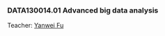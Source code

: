 ### DATA130014.01 Advanced big data analysis

Teacher: [Yanwei Fu](http://www.sdspeople.fudan.edu.cn/fuyanwei/)



